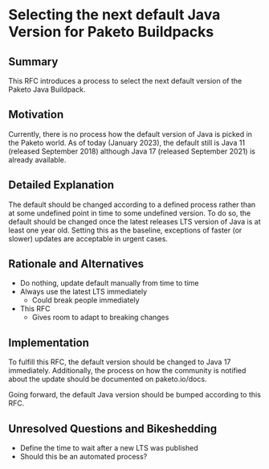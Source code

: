 # Selecting the next default Java Version for Paketo Buildpacks

## Summary

This RFC introduces a process to select the next default version of the Paketo Java Buildpack.

## Motivation

Currently, there is no process how the default version of Java is picked in the Paketo world. As of today (January 2023), the default still is Java 11 (released September 2018) although Java 17 (released September 2021) is already available.

## Detailed Explanation

The default should be changed according to a defined process rather than at some undefined point in time to some undefined version. To do so, the default should be changed once the latest releases LTS version of Java is at least one year old. Setting this as the baseline, exceptions of faster (or slower) updates are acceptable in urgent cases.

## Rationale and Alternatives

- Do nothing, update default manually from time to time
- Always use the latest LTS immediately
  - Could break people immediately
- This RFC
  - Gives room to adapt to breaking changes

## Implementation

To fulfill this RFC, the default version should be changed to Java 17 immediately. Additionally, the process on how the community is notified about the update should be documented on paketo.io/docs.

Going forward, the default Java version should be bumped according to this RFC.

## Unresolved Questions and Bikeshedding

- Define the time to wait after a new LTS was published
- Should this be an automated process?
